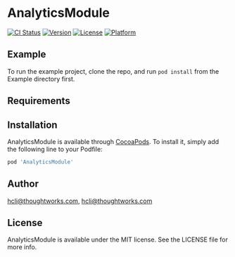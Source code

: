 # AnalyticsModule

[![CI Status](https://img.shields.io/travis/hcli@thoughtworks.com/AnalyticsModule.svg?style=flat)](https://travis-ci.org/hcli@thoughtworks.com/AnalyticsModule)
[![Version](https://img.shields.io/cocoapods/v/AnalyticsModule.svg?style=flat)](https://cocoapods.org/pods/AnalyticsModule)
[![License](https://img.shields.io/cocoapods/l/AnalyticsModule.svg?style=flat)](https://cocoapods.org/pods/AnalyticsModule)
[![Platform](https://img.shields.io/cocoapods/p/AnalyticsModule.svg?style=flat)](https://cocoapods.org/pods/AnalyticsModule)

## Example

To run the example project, clone the repo, and run `pod install` from the Example directory first.

## Requirements

## Installation

AnalyticsModule is available through [CocoaPods](https://cocoapods.org). To install
it, simply add the following line to your Podfile:

```ruby
pod 'AnalyticsModule'
```

## Author

hcli@thoughtworks.com, hcli@thoughtworks.com

## License

AnalyticsModule is available under the MIT license. See the LICENSE file for more info.

